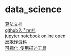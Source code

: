 # data_science
[算法文档](http://www.huaxiaozhuan.com/)\
[github入门文档](https://docs.github.com/cn/github/writing-on-github/basic-writing-and-formatting-syntax#headings)\
[jupyter notebook online open](https://nbviewer.jupyter.org/)\
[反欺诈资料](https://github.com/safe-graph/graph-fraud-detection-papers)\
[可视化_使用描述工具](https://datavizcatalogue.com/ZH/index.html)
